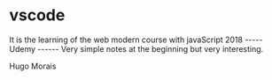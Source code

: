 # vscode

It is the learning of the web modern course with javaScript 2018 ----- Udemy ------ Very simple notes at the beginning but very interesting.

Hugo Morais
